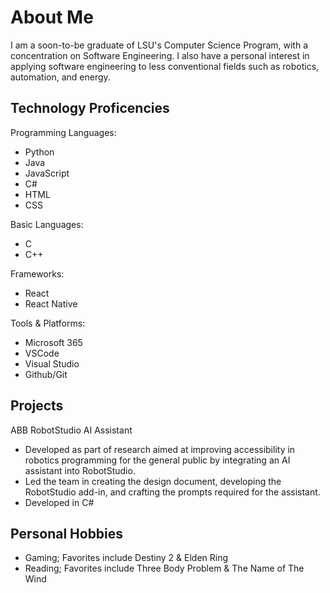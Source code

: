 # About Me
I am a soon-to-be graduate of LSU's Computer Science Program, with a concentration on Software Engineering. I also have a personal interest in applying software engineering to less conventional fields such as robotics, automation, and energy.

## Technology Proficencies
Programming Languages:
- Python
- Java
- JavaScript
- C#
- HTML
- CSS

Basic Languages:
- C
- C++

Frameworks:
- React
- React Native

Tools & Platforms:
- Microsoft 365
- VSCode
- Visual Studio
- Github/Git

## Projects
ABB RobotStudio AI Assistant
- Developed as part of research aimed at improving accessibility in robotics programming for the general public by integrating an AI assistant into RobotStudio.
- Led the team in creating the design document, developing the RobotStudio add-in, and crafting the prompts required for the assistant.
- Developed in C#

## Personal Hobbies
- Gaming; Favorites include Destiny 2 & Elden Ring
- Reading; Favorites include Three Body Problem & The Name of The Wind
